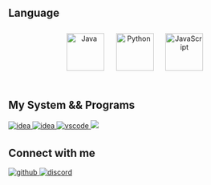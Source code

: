 
## Language  
<div class="lang" align="center">
<a href="https://www.java.com/" target="_blank"><img style="margin: 10px" src="https://profilinator.rishav.dev/skills-assets/java-original-wordmark.svg" alt="Java" height="75" /></a>  
<a href="https://www.python.org/" target="_blank"><img style="margin: 10px" src="https://profilinator.rishav.dev/skills-assets/python-original.svg" alt="Python" height="75" /></a>  
<a href="https://www.javascript.com/" target="_blank"><img style="margin: 10px" src="https://profilinator.rishav.dev/skills-assets/javascript-original.svg" alt="JavaScript" height="75" /></a>  
</div>
</td><td valign="top" width="33%">



</td></tr></table>  

<br/>  

## My System && Programs

<a href="https://www.microsoft.com/ru-ru/software-download/windows10" target="_blank">
<img src=https://img.shields.io/badge/WINDOWS%2010-%230078D6?style=for-the-badge&logo=windows10&logoColor=white alt=idea style="margin-bottom: 5px;" />
</a>
<a href="https://www.jetbrains.com/idea" target="_blank">
<img src=https://img.shields.io/badge/Intellij%20Idea-black?style=for-the-badge&logo=intellijidea&logoColor=white alt=idea style="margin-bottom: 5px;" />
</a>
<a href="https://code.visualstudio.com/" target="_blank">
<img src=https://img.shields.io/badge/VS%20CODE-%23007ACC?style=for-the-badge&logo=visualstudiocode&logoColor=white alt=vscode style="margin-bottom: 5px;" />
</a>
<a href="https://notepad-plus-plus.org/" target="_blank">
<img src="https://img.shields.io/badge/notepad%2B%2B-%2390E59A?style=for-the-badge&logo=notepadplusplus&logoColor=white&labelColor=black "> 
</a>

## Connect with me  

<a href="https://github.com/maseckt" target="_blank">
<img src=https://img.shields.io/badge/github-%2324292e.svg?&style=for-the-badge&logo=github&logoColor=white alt=github style="margin-bottom: 5px;" />
</a>
<a href="https://discord.com/users/566218908936437770" target="_blank">
<img src=https://img.shields.io/badge/DISCORD-%235865F2?style=for-the-badge&logo=discord&logoColor=white alt=discord style="margin-bottom: 5px;" />
</a>
